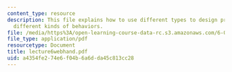 ```yaml
---
content_type: resource
description: This file explains how to use different types to design procedures with
  different kinds of behaviors.
file: /media/https%3A/open-learning-course-data-rc.s3.amazonaws.com/6-001-structure-and-interpretation-of-computer-programs-spring-2005/a4354fe274e6f04b6a6dda45c813cc28_lecture6webhand.pdf
file_type: application/pdf
resourcetype: Document
title: lecture6webhand.pdf
uid: a4354fe2-74e6-f04b-6a6d-da45c813cc28
---
```

